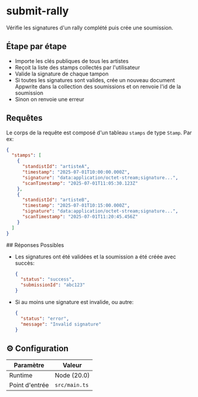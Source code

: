 # submit-rally

Vérifie les signatures d'un rally complété puis crée une soumission.

## Étape par étape

- Importe les clés publiques de tous les artistes
- Reçoit la liste des stamps collectés par l'utilisateur
- Valide la signature de chaque tampon
- Si toutes les signatures sont valides, crée un nouveau document Appwrite dans la collection des soumissions et on renvoie l'id de la soumission
- Sinon on renvoie une erreur

## Requêtes

Le corps de la requête est composé d'un tableau `stamps` de type `Stamp`. Par ex:

```json
{
  "stamps": [
    {
      "standistId": "artisteA",
      "timestamp": "2025-07-01T10:00:00.000Z",
      "signature": "data:application/octet-stream;signature...",
      "scanTimestamp": "2025-07-01T11:05:30.123Z"
    },
    {
      "standistId": "artisteB",
      "timestamp": "2025-07-01T10:15:00.000Z",
      "signature": "data:application/octet-stream;signature...",
      "scanTimestamp": "2025-07-01T11:20:45.456Z"
    }
  ]
}
```

## Réponses Possibles

- Les signatures ont été validées et la soumission a été créée avec succès:

  ```json
  {
    "status": "success",
    "submissionId": "abc123"
  }
  ```

- Si au moins une signature est invalide, ou autre:
  ```json
  {
    "status": "error",
    "message": "Invalid signature"
  }
  ```

## ⚙️ Configuration

| Paramètre      | Valeur        |
| -------------- | ------------- |
| Runtime        | Node (20.0)   |
| Point d'entrée | `src/main.ts` |
